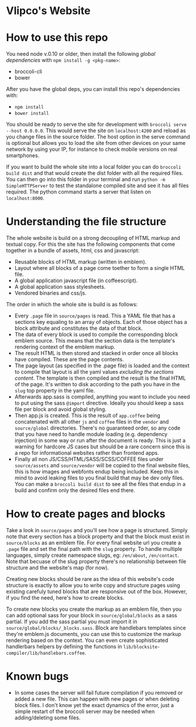 Vlipco's Website
===============

# How to use this repo

You need node v.0.10 or older, then install the following _global dependencies_ with `npm install -g <pkg-name>`:

* broccoli-cli
* bower

After you have the global deps, you can install this repo's dependencies with:

* `npm install`
* `bower install`

You should be ready to serve the site for development with `broccoli serve  --host 0.0.0.0`. This would serve the site on `localhost:4200` and reload as you change files in the source folder. The host option in the serve command is optional but allows you to load the site from other devices on your same network by using your IP, for instance to check mobile versions on real smartphones.

If you want to build the whole site into a local folder you can do `broccoli build dist` and that would create the dist folder with all the required files. You can then go into this folder in your terminal and run `python -m SimpleHTTPServer` to test the standalone compiled site and see it has all files required. The python command starts a server that listen on `localhost:8000`.

# Understanding the file structure

The whole website is build on a strong decoupling of HTML markup and textual copy. For this the site has the following components that come together in a bundle of assets, html, css and javascript:

* Reusable blocks of HTML markup (written in emblem).
* Layout where all blocks of a page come toether to form a single HTML file.
* A global application javascript file (in coffeescript).
* A global application sass stylesheets.
* Vendored binaries and css/js.

The order in which the whole site is build is as follows:

* Every `.page` file in `source/pages` is read. This a YAML file that has a sections key equaling to an array of objects. Each of those object has a block attribute and constitutes the data of that block.
* The data of every block is used to compile the corresponding block emblem source. This means that the section data is the template's rendering context of the emblem markup.
* The result HTML is then stored and stacked in order once all blocks have compiled. These are the page contents.
* The page layout (as specified in the .page file) is loaded and the context to compile that layout is all the yaml values _excluding the sections content_. The template is then compiled and the result is the final HTML of the page. It's written to disk according to the path you have in the `slug` top property in the yaml file.
* Afterwards app.sass is compiled, anything you want to include you need to put using the sass `@import` directive. Ideally you should keep a sass file per block and avoid global styling.
* Then app.js is created. This is the result of `app.coffee` being concatenated with all other `js` and `coffee` files in the `vendor` and `source/global` directories. There's no guaranteed order, so any code that you have need to handle module loading (e.g. dependency injection) in some way or run after the document is ready. This is just a warning for hardcore JS cases but should be a rare concern since this is a repo for informational websites rather than frontend apps.
* Finally all non JS/CSS/HTML/SASS/SCSS/COFFEE files under `source/assets` and `source/vendor` will be copied to the final website files, this is how images and webfonts endup being included. Keep this in mind to avoid leaking files to you final build that may be dev only files. You can make a `broccoli build dist` to see all the files that endup in a build and confirm only the desired files end there.

# How to create pages and blocks

Take a look in `source/pages` and you'll see how a page is structured. Simply note that every section has a block property and that the block must exist in `source/blocks` as an emblem file. For every final website url you create a `.page` file and set the final path with the `slug` property. To handle multiple languages, simply create namespace slugs, eg: `/en/about`, `/en/contact`. Note that becuase of the slug property there's no relationship between file structure and the website's map (for now).

Creating new blocks should be rare as the idea of this website's code structure is exactly to allow you to write copy and structure pages using existing carefuly tuned blocks that are responsive out of the box. However, if you find the need, here's how to create blocks.

To create new blocks you create the markup as an emblem file, then you can add optional sass for your block in `source/global/blocks` as a sass partial. If you add the sass partial you must import it in `source/global/blocks/_blocks.sass`. Block are handlebars templates since they're emblem.js documents, you can use this to customize the markup rendering based on the context. You can even create sophisticated handlerbars helpers by defining the functions in `lib/blocksite-compiler/lib/handlebars.coffee`.

# Known bugs

* In some cases the server will fail future compilation if you removed or added a new file. This can happen with new pages or when deleting block files. I don't know yet the exact dynamics of the error, just a simple restart of the broccoli server may be needed when adding/deleting some files.

